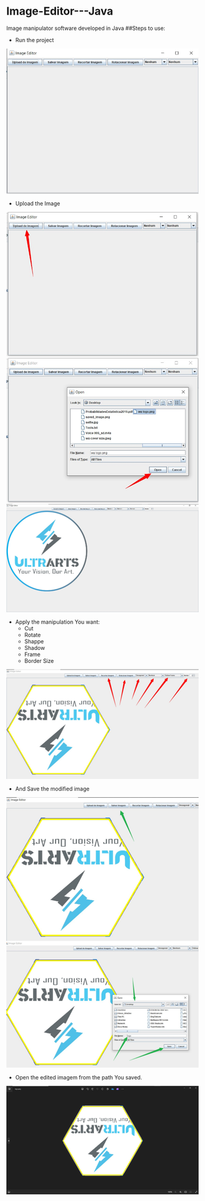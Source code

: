 # Image-Editor---Java
Image manipulator software developed in Java
##Steps to use:
- Run the project
  
![Alt Running the project](images/1.jpeg)

- Upload the Image
  
![Alt Uploading the image](images/2.jpeg)
![Alt Uploading the image 2](images/3.jpeg)
![Alt Uploading the image 3](images/4.jpeg)

- Apply the manipulation You want:
    -  Cut
    -  Rotate
    -  Shappe
    -  Shadow
    -  Frame
    -  Border Size
     
 ![Alt Uploading the image 3](images/5.jpeg)


- And Save the modified image
  
![Alt Uploading the image 3](images/6.jpeg)
![Alt Uploading the image 3](images/7.jpeg)

- Open the edited imagem from the path You saved.

![Alt Uploading the image 3](images/8.jpeg)
